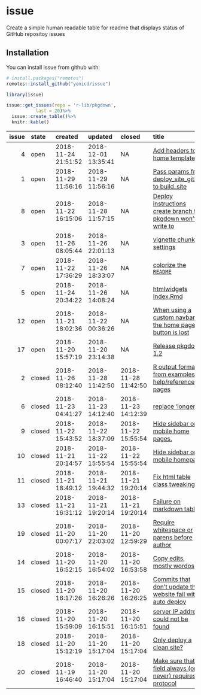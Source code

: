 
<!-- README.md is generated from README.Rmd. Please edit that file -->

# issue

Create a simple human readable table for readme that displays status of
GitHub repositoy issues

## Installation

You can install issue from github with:

``` r
# install.packages("remotes")
remotes::install_github("yonicd/issue")
```

``` r
library(issue)
```

``` r
issue::get_issues(repo = 'r-lib/pkgdown',
           last = 20)%>%
  issue::create_table()%>%
  knitr::kable()
```

| issue | state  | created             | updated             | closed              | title                                                                                                         | labels                    | comments | opened\_by     | assigned\_to |
| ----: | :----- | :------------------ | :------------------ | :------------------ | :------------------------------------------------------------------------------------------------------------ | :------------------------ | :------- | :------------- | :----------- |
|     4 | open   | 2018-11-24 21:51:52 | 2018-12-01 13:35:41 | NA                  | [Add headers to home template](https://github.com/r-lib/pkgdown/issues/919)                                   |                           | 1        | jayhesselberth |              |
|     1 | open   | 2018-11-29 11:56:16 | 2018-11-29 11:56:16 | NA                  | [Pass params from deploy\_site\_github to build\_site](https://github.com/r-lib/pkgdown/issues/922)           |                           | 0        | noamross       |              |
|     8 | open   | 2018-11-22 16:15:06 | 2018-11-28 11:57:15 | NA                  | [Deploy instructions create branch that pkgdown won’t write to](https://github.com/r-lib/pkgdown/issues/915)  |                           | 2        | hadley         |              |
|     3 | open   | 2018-11-26 08:05:44 | 2018-11-26 22:01:13 | NA                  | [vignette chunk settings](https://github.com/r-lib/pkgdown/issues/920)                                        | reprex                    | 4        | luca-scr       |              |
|     7 | open   | 2018-11-22 17:36:29 | 2018-11-26 18:33:07 | NA                  | [colorize the `README`](https://github.com/r-lib/pkgdown/issues/916)                                          | feature                   | 0        | IndrajeetPatil |              |
|     5 | open   | 2018-11-24 20:34:22 | 2018-11-26 14:08:24 | NA                  | [htmlwidgets Index.Rmd](https://github.com/r-lib/pkgdown/issues/918)                                          | wip                       | 1        | JohnCoene      |              |
|    12 | open   | 2018-11-21 18:02:36 | 2018-11-22 00:36:26 | NA                  | [When using a custom navbar, the home page button is lost](https://github.com/r-lib/pkgdown/issues/911)       |                           | 1        | DavisVaughan   |              |
|    17 | open   | 2018-11-20 15:57:19 | 2018-11-20 23:14:38 | NA                  | [Release pkgdown 1.2](https://github.com/r-lib/pkgdown/issues/906)                                            |                           | 6        | hadley         |              |
|     2 | closed | 2018-11-26 08:12:40 | 2018-11-28 11:42:50 | 2018-11-28 11:42:50 | [R output format from examples in help/reference pages](https://github.com/r-lib/pkgdown/issues/921)          | feature                   | 5        | luca-scr       |              |
|     6 | closed | 2018-11-23 04:41:27 | 2018-11-23 14:12:40 | 2018-11-23 14:12:39 | [replace ‘longer’](https://github.com/r-lib/pkgdown/issues/917)                                               |                           | 0        | wibeasley      |              |
|     9 | closed | 2018-11-22 15:43:52 | 2018-11-22 18:37:09 | 2018-11-22 15:55:54 | [Hide sidebar on mobile home pages.](https://github.com/r-lib/pkgdown/issues/914)                             |                           | 0        | jayhesselberth |              |
|    10 | closed | 2018-11-21 20:14:57 | 2018-11-22 15:55:54 | 2018-11-22 15:55:54 | [Hide sidebar on mobile homepage](https://github.com/r-lib/pkgdown/issues/913)                                | bug                       | 2        | jayhesselberth |              |
|    11 | closed | 2018-11-21 18:49:12 | 2018-11-21 19:44:32 | 2018-11-21 19:20:14 | [Fix html table class tweaking](https://github.com/r-lib/pkgdown/issues/912)                                  |                           | 0        | jayhesselberth |              |
|    13 | closed | 2018-11-21 16:31:12 | 2018-11-21 19:20:14 | 2018-11-21 19:20:14 | [Failure on markdown table](https://github.com/r-lib/pkgdown/issues/910)                                      |                           | 0        | Bisaloo        |              |
|    19 | closed | 2018-11-20 00:07:17 | 2018-11-20 22:03:02 | 2018-11-20 12:59:29 | [Require whitespace or parens before author](https://github.com/r-lib/pkgdown/issues/904)                     |                           | 1        | hadley         |              |
|    14 | closed | 2018-11-20 16:52:15 | 2018-11-20 16:54:02 | 2018-11-20 16:53:58 | [Copy edits, mostly wordos](https://github.com/r-lib/pkgdown/issues/909)                                      |                           | 1        | jennybc        |              |
|    15 | closed | 2018-11-20 16:17:26 | 2018-11-20 16:26:26 | 2018-11-20 16:26:25 | [Commits that don’t update the website fail with auto deploy](https://github.com/r-lib/pkgdown/issues/908)    | bug,deploy :airplane:     | 1        | DavisVaughan   |              |
|    16 | closed | 2018-11-20 15:59:09 | 2018-11-20 16:15:51 | 2018-11-20 16:15:51 | [server IP address could not be found](https://github.com/r-lib/pkgdown/issues/907)                           |                           | 1        | IndrajeetPatil |              |
|    18 | closed | 2018-11-20 15:12:19 | 2018-11-20 15:17:04 | 2018-11-20 15:17:04 | [Only deploy a clean site?](https://github.com/r-lib/pkgdown/issues/905)                                      |                           | 2        | jayhesselberth |              |
|    20 | closed | 2018-11-19 16:46:40 | 2018-11-20 15:17:04 | 2018-11-20 15:17:04 | [Make sure that url field always (or never) requires a protocol](https://github.com/r-lib/pkgdown/issues/903) | feature,front end :tulip: | 2        | Bisaloo        |              |
